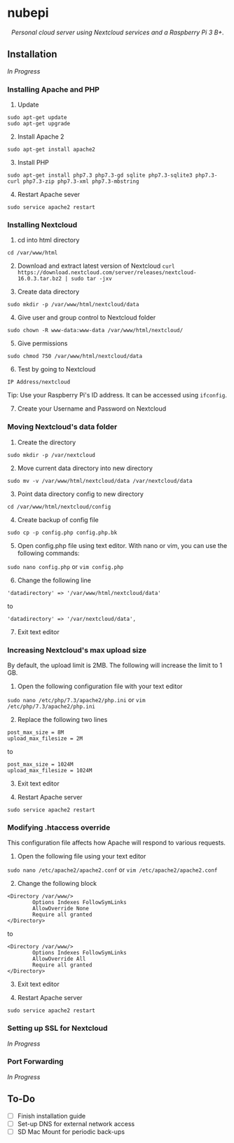 # nubepi

<p align="center"><i>Personal cloud server using Nextcloud services and a Raspberry Pi 3 B+.</i></p>

## Installation
*In Progress*

### Installing Apache and PHP

1. Update
```
sudo apt-get update
sudo apt-get upgrade
```

2. Install Apache 2

`sudo apt-get install apache2`

3. Install PHP

`sudo apt-get install php7.3 php7.3-gd sqlite php7.3-sqlite3 php7.3-curl php7.3-zip php7.3-xml php7.3-mbstring`

4. Restart Apache sever

`sudo service apache2 restart`

### Installing Nextcloud
1. cd into html directory

`cd /var/www/html`

2. Download and extract latest version of Nextcloud
`curl https://download.nextcloud.com/server/releases/nextcloud-16.0.3.tar.bz2 | sudo tar -jxv`

3. Create data directory

`sudo mkdir -p /var/www/html/nextcloud/data`

4. Give user and group control to Nextcloud folder

`sudo chown -R www-data:www-data /var/www/html/nextcloud/`

5. Give permissions

`sudo chmod 750 /var/www/html/nextcloud/data`

6. Test by going to Nextcloud

`IP Address/nextcloud`

Tip:  Use your Raspberry Pi's ID address. It can be accessed using `ifconfig`.

7. Create your Username and Password on Nextcloud

### Moving Nextcloud's data folder

1. Create the directory

`sudo mkdir -p /var/nextcloud`

2. Move current data directory into new directory

`sudo mv -v /var/www/html/nextcloud/data /var/nextcloud/data`

3. Point data directory config to new directory

`cd /var/www/html/nextcloud/config`

4. Create backup of config file

`sudo cp -p config.php config.php.bk`

5. Open config.php file using text editor. With nano or vim, you can use the following commands:

`sudo nano config.php` or  `vim config.php`

6. Change the following line

`'datadirectory' => '/var/www/html/nextcloud/data'`

to 

`'datadirectory' => '/var/nextcloud/data',`

7. Exit text editor

### Increasing Nextcloud's max upload size
By default, the upload limit is 2MB. The following will increase the limit to 1 GB.

1. Open the following configuration file with your text editor

`sudo nano /etc/php/7.3/apache2/php.ini` or `vim /etc/php/7.3/apache2/php.ini`

2. Replace the following two lines

```
post_max_size = 8M
upload_max_filesize = 2M
```

to 

```
post_max_size = 1024M
upload_max_filesize = 1024M
```

3. Exit text editor

4. Restart Apache server

`sudo service apache2 restart`

### Modifying .htaccess override
This configuration file affects how Apache will respond to various requests.

1. Open the following file using your text editor

`sudo nano /etc/apache2/apache2.conf` or `vim /etc/apache2/apache2.conf`

2. Change the following block

```
<Directory /var/www/>        
        Options Indexes FollowSymLinks
        AllowOverride None
        Require all granted
</Directory>
```

to 

```
<Directory /var/www/>        
        Options Indexes FollowSymLinks
        AllowOverride All
        Require all granted
</Directory>
```

3. Exit text editor

4. Restart Apache server

`sudo service apache2 restart`

### Setting up SSL for Nextcloud
*In Progress*

### Port Forwarding
*In Progress*

## To-Do
- [ ] Finish installation guide
- [ ] Set-up DNS for external network access
- [ ] SD Mac Mount for periodic back-ups
